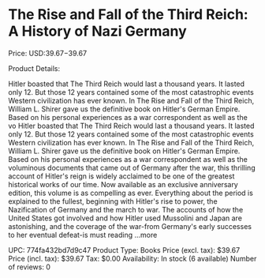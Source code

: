 # The Rise and Fall of the Third Reich: A History of Nazi Germany

Price: USD:$39.67-$39.67

Product Details:

Hitler boasted that The Third Reich would last a thousand years. It lasted only 12. But those 12 years contained some of the most catastrophic events Western civilization has ever known. In The Rise and Fall of the Third Reich, William L. Shirer gave us the definitive book on Hitler's German Empire. Based on his personal experiences as a war correspondent as well as the vo Hitler boasted that The Third Reich would last a thousand years. It lasted only 12. But those 12 years contained some of the most catastrophic events Western civilization has ever known. In The Rise and Fall of the Third Reich, William L. Shirer gave us the definitive book on Hitler's German Empire. Based on his personal experiences as a war correspondent as well as the voluminous documents that came out of Germany after the war, this thrilling account of Hitler's reign is widely acclaimed to be one of the greatest historical works of our time. Now available as an exclusive anniversary edition, this volume is as compelling as ever. Everything about the period is explained to the fullest, beginning with Hitler's rise to power, the Nazification of Germany and the march to war. The accounts of how the United States got involved and how Hitler used Mussolini and Japan are astonishing, and the coverage of the war-from Germany's early successes to her eventual defeat-is must reading ...more

UPC: 774fa432bd7d9c47
Product Type: Books
Price (excl. tax): $39.67
Price (incl. tax): $39.67
Tax: $0.00
Availability: In stock (6 available)
Number of reviews: 0